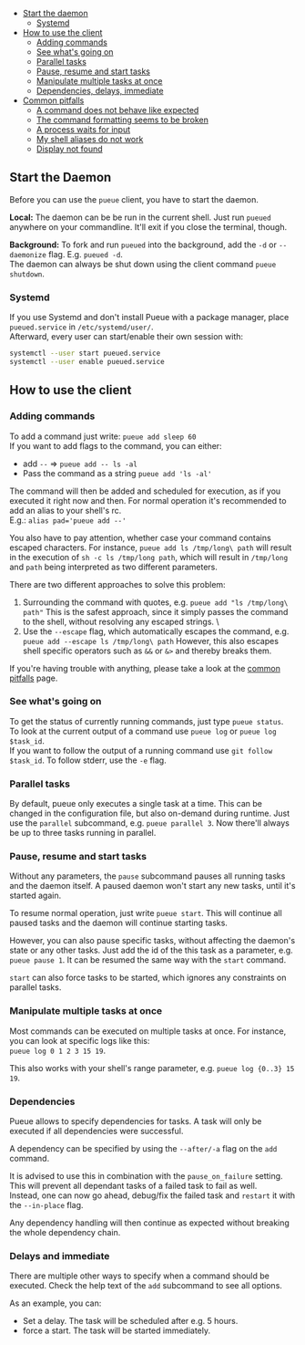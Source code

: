 - [Start the daemon](#start-the-daemon)
    * [Systemd](#systemd)
- [How to use the client](#how-to-use-the-client)
    * [Adding commands](#adding-commands)
    * [See what's going on](#see-whats-going-on)
    * [Parallel tasks](#parallel-tasks)
    * [Pause, resume and start tasks](#pause-resume-and-start-tasks)
    * [Manipulate multiple tasks at once](#manipulate-multiple-tasks-at-once)
    * [Dependencies, delays, immediate](#dependencies-delays-immediate)
- [Common pitfalls](#common-pitfalls-and-debugging)
    * [A command does not behave like expected](#a-command-does-not-behave-like-expected)
    * [The command formatting seems to be broken](#the-command-formatting-seems-to-be-broken)
    * [A process waits for input](#a-process-waits-for-input)
    * [My shell aliases do not work](#my-shell-aliases-do-not-work)
    * [Display not found](#display-not-found)


## Start the Daemon

<a name="headers"/>

Before you can use the `pueue` client, you have to start the daemon.

**Local:**
The daemon can be be run in the current shell.
Just run `pueued` anywhere on your commandline. It'll exit if you close the terminal, though.

**Background:**
To fork and run `pueued` into the background, add the `-d` or `--daemonize` flag. E.g. `pueued -d`. \
The daemon can always be shut down using the client command `pueue shutdown`.

### Systemd

If you use Systemd and don't install Pueue with a package manager, place `pueued.service` in `/etc/systemd/user/`.  
Afterward, every user can start/enable their own session with:

```bash
systemctl --user start pueued.service
systemctl --user enable pueued.service
```

## How to use the client

### Adding commands

To add a command just write: `pueue add sleep 60`\
If you want to add flags to the command, you can either:

- add `--` => `pueue add -- ls -al`
- Pass the command as a string `pueue add 'ls -al'`

The command will then be added and scheduled for execution, as if you executed it right now and then.
For normal operation it's recommended to add an alias to your shell's rc.\
E.g.: `alias pad='pueue add --'`

You also have to pay attention, whether case your command contains escaped characters.
For instance, `pueue add ls /tmp/long\ path` will result in the execution of `sh -c ls /tmp/long path`, which will result in `/tmp/long` and `path` being interpreted as two different parameters.

There are two different approaches to solve this problem: 

1. Surrounding the command with quotes, e.g. `pueue add "ls /tmp/long\ path"`
    This is the safest approach, since it simply passes the command to the shell, without resolving any escaped strings. \
2. Use the `--escape` flag, which automatically escapes the command, e.g. `pueue add --escape ls /tmp/long\ path`
    However, this also escapes shell specific operators such as `&&` or `&>` and thereby breaks them.

If you're having trouble with anything, please take a look at the [common pitfalls](https://github.com/Nukesor/pueue/wiki/Common-Pitfalls-and-Debugging) page.

### See what's going on

To get the status of currently running commands, just type `pueue status`.\
To look at the current output of a command use `pueue log` or `pueue log $task_id`.\
If you want to follow the output of a running command use `git follow $task_id`.
To follow stderr, use the `-e` flag.

### Parallel tasks

By default, pueue only executes a single task at a time.
This can be changed in the configuration file, but also on-demand during runtime.
Just use the `parallel` subcommand, e.g. `pueue parallel 3`.
Now there'll always be up to three tasks running in parallel.

### Pause, resume and start tasks

Without any parameters, the `pause` subcommand pauses all running tasks and the daemon itself.
A paused daemon won't start any new tasks, until it's started again.

To resume normal operation, just write `pueue start`.
This will continue all paused tasks and the daemon will continue starting tasks.

However, you can also pause specific tasks, without affecting the daemon's state or any other tasks.
Just add the id of the this task as a parameter, e.g. `pueue pause 1`.
It can be resumed the same way with the `start` command.

`start` can also force tasks to be started, which ignores any constraints on parallel tasks.

### Manipulate multiple tasks at once

Most commands can be executed on multiple tasks at once.
For instance, you can look at specific logs like this:\
`pueue log 0 1 2 3 15 19`.

This also works with your shell's range parameter, e.g. `pueue log {0..3} 15 19`.

### Dependencies

Pueue allows to specify dependencies for tasks.
A task will only be executed if all dependencies were successful.

A dependency can be specified by using the `--after/-a` flag on the `add` command.

It is advised to use this in combination with the `pause_on_failure` setting.
This will prevent all dependant tasks of a failed task to fail as well. \
Instead, one can now go ahead, debug/fix the failed task and `restart` it with the `--in-place` flag.

Any dependency handling will then continue as expected without breaking the whole dependency chain.


### Delays and immediate

There are multiple other ways to specify when a command should be executed.
Check the help text of the `add` subcommand to see all options.

As an example, you can:

- Set a delay. The task will be scheduled after e.g. 5 hours.
- force a start. The task will be started immediately.
